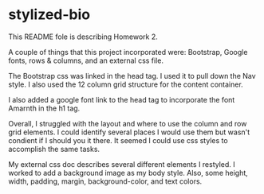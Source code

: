 # stylized-bio

This README fole is describing Homework 2.

A couple of things that this project incorporated were: Bootstrap, Google fonts, rows & columns, and an external css file.

The Bootstrap css was linked in the head tag. I used it to pull down the Nav style. I also used the 12 column grid structure for the content container.

I also added a google font link to the head tag to incorporate the font Amarnth in the h1 tag.

Overall, I struggled with the layout and where to use the column and row grid elements. I could identify several places I would use them but wasn't condient if I should you it there. It seemed I could use css styles to accomplish the same tasks.

My external css doc describes several different elements I restyled. I worked to add a background image as my body style. Also, some height, width, padding, margin, background-color, and text colors.
